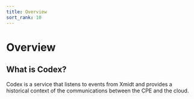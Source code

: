 ```yaml
---
title: Overview
sort_rank: 10
---
```


# Overview

## What is Codex?

Codex is a service that listens to events from Xmidt and provides a historical
context of the communications between the CPE and the cloud.
